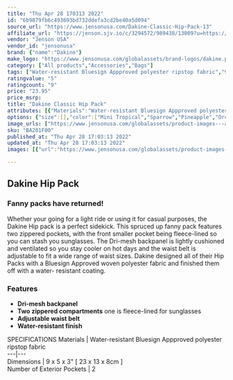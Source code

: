 ```yaml
---
title: "Thu Apr 28 170313 2022"
id: "6b9879fb6c493693bd732ddefa3cd2be40a5d094"
source_url: "https://www.jensonusa.com/Dakine-Classic-Hip-Pack-13"
affiliate_url: "https://jenson.sjv.io/c/3294572/989438/13009?u=https://www.jensonusa.com/Dakine-Classic-Hip-Pack-13"
vendor: "Jenson USA"
vendor_id: "jensonusa"
brand: {"name":"Dakine"}
make_logo: "https://www.jensonusa.com/globalassets/brand-logos/dakine.png"
category: ["All products","Accessories","Bags"]
tags: ["Water-resistant Bluesign Appproved polyester ripstop fabric","9 x 5 x 3\" [ 23 x 13 x 8cm ]","2"]
ratingvalue: "5"
ratingcount: "9"
price: "23.95"
price_msrp: 
title: "Dakine Classic Hip Pack"
attributes: [{"Materials":"Water-resistant Bluesign Appproved polyester ripstop fabric","Dimensions":"9 x 5 x 3\" [ 23 x 13 x 8cm ]","Number of Exterior Pockets":"2"}]
options: {"size":[],"color":["Mini Tropical","Sparrow","Pineapple","Orchid","Aloha Camo","Crescent Floral","Carbon II","Greyscale","Flash Reflective","Elephant","Sun Flare","Twilight Floral","AI Aqua","Desert Sage"],"availability":"Only 2 Left"}
image_urls: ["https://www.jensonusa.com/globalassets/product-images---all-assets/dakine-2021/ba201f00-mini-tropical.jpg"]
sku: "BA201F00"
published_at: "Thu Apr 28 17:03:13 2022"
updated_at: "Thu Apr 28 17:03:13 2022"
images: [{"url":"https://www.jensonusa.com/globalassets/product-images---all-assets/dakine-2021/ba201f00-mini-tropical.jpg","path":"full/12c2c97aca9211a3c07311e0bccea56dde2f516d.jpg","checksum":"fc1c94caf145ac7f34bc405fb36b0d9a","status":"downloaded"}]

---
```

## Dakine Hip Pack

### Fanny packs have returned!

Whether your going for a light ride or using it for casual purposes, the
Dakine Hip pack is a perfect sidekick. This spruced up fanny pack features two
zippered pockets, with the front smaller pocket being fleece-lined so you can
stash you sunglasses. The Dri-mesh backpanel is lightly cushioned and
ventilated so you stay cooler on hot days and the waist belt is adjustable to
fit a wide range of waist sizes. Dakine designed all of their Hip Packs with a
Bluesign Approved woven polyester fabric and finished them off with a water-
resistant coating.

### Features

  * **Dri-mesh backpanel**
  * **Two zippered compartments** one is fleece-lined for sunglasses
  * **Adjustable waist belt**
  * **Water-resistant finish**

SPECIFICATIONS Materials | Water-resistant Bluesign Appproved polyester
ripstop fabric  
---|---  
Dimensions | 9 x 5 x 3" [ 23 x 13 x 8cm ]  
Number of Exterior Pockets | 2


